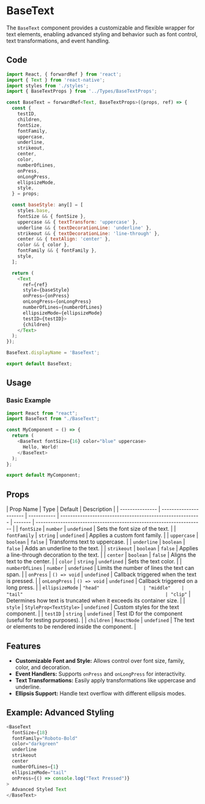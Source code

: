 # BaseText

The `BaseText` component provides a customizable and flexible wrapper for text elements, enabling advanced styling and behavior such as font control, text transformations, and event handling.

## Code

```javascript
import React, { forwardRef } from 'react';
import { Text } from 'react-native';
import styles from './styles';
import { BaseTextProps } from '../Types/BaseTextProps';

const BaseText = forwardRef<Text, BaseTextProps>((props, ref) => {
  const {
    testID,
    children,
    fontSize,
    fontFamily,
    uppercase,
    underline,
    strikeout,
    center,
    color,
    numberOfLines,
    onPress,
    onLongPress,
    ellipsizeMode,
    style,
  } = props;

  const baseStyle: any[] = [
    styles.base,
    fontSize && { fontSize },
    uppercase && { textTransform: 'uppercase' },
    underline && { textDecorationLine: 'underline' },
    strikeout && { textDecorationLine: 'line-through' },
    center && { textAlign: 'center' },
    color && { color },
    fontFamily && { fontFamily },
    style,
  ];

  return (
    <Text
      ref={ref}
      style={baseStyle}
      onPress={onPress}
      onLongPress={onLongPress}
      numberOfLines={numberOfLines}
      ellipsizeMode={ellipsizeMode}
      testID={testID}>
      {children}
    </Text>
  );
});

BaseText.displayName = 'BaseText';

export default BaseText;
```

## Usage

### Basic Example

```javascript
import React from "react";
import BaseText from "./BaseText";

const MyComponent = () => {
  return (
    <BaseText fontSize={16} color="blue" uppercase>
      Hello, World!
    </BaseText>
  );
};

export default MyComponent;
```

## Props

| Prop Name       | Type                   | Default     | Description                                               |
| --------------- | ---------------------- | ----------- | --------------------------------------------------------- | ------- | -------------------------------------------------------------------- |
| `fontSize`      | `number`               | `undefined` | Sets the font size of the text.                           |
| `fontFamily`    | `string`               | `undefined` | Applies a custom font family.                             |
| `uppercase`     | `boolean`              | `false`     | Transforms text to uppercase.                             |
| `underline`     | `boolean`              | `false`     | Adds an underline to the text.                            |
| `strikeout`     | `boolean`              | `false`     | Applies a line-through decoration to the text.            |
| `center`        | `boolean`              | `false`     | Aligns the text to the center.                            |
| `color`         | `string`               | `undefined` | Sets the text color.                                      |
| `numberOfLines` | `number`               | `undefined` | Limits the number of lines the text can span.             |
| `onPress`       | `() => void`           | `undefined` | Callback triggered when the text is pressed.              |
| `onLongPress`   | `() => void`           | `undefined` | Callback triggered on a long press.                       |
| `ellipsizeMode` | `"head"                | "middle"    | "tail"                                                    | "clip"` | Determines how text is truncated when it exceeds its container size. |
| `style`         | `StyleProp<TextStyle>` | `undefined` | Custom styles for the text component.                     |
| `testID`        | `string`               | `undefined` | Test ID for the component (useful for testing purposes).  |
| `children`      | `ReactNode`            | `undefined` | The text or elements to be rendered inside the component. |

## Features

- **Customizable Font and Style:** Allows control over font size, family, color, and decoration.
- **Event Handlers:** Supports `onPress` and `onLongPress` for interactivity.
- **Text Transformations:** Easily apply transformations like uppercase and underline.
- **Ellipsis Support:** Handle text overflow with different ellipsis modes.

## Example: Advanced Styling

```javascript
<BaseText
  fontSize={18}
  fontFamily="Roboto-Bold"
  color="darkgreen"
  underline
  strikeout
  center
  numberOfLines={1}
  ellipsizeMode="tail"
  onPress={() => console.log("Text Pressed")}
>
  Advanced Styled Text
</BaseText>
```
